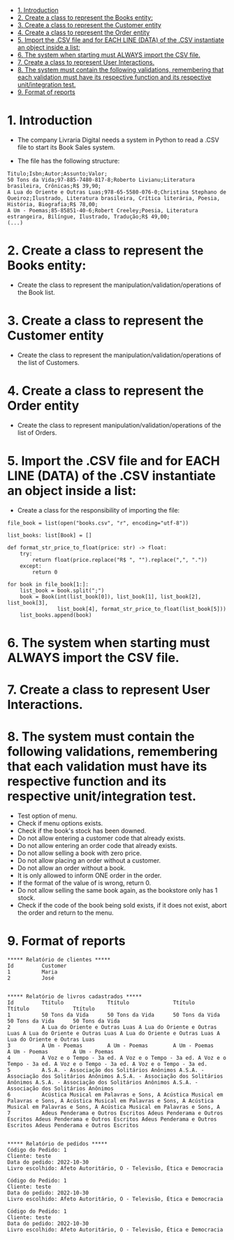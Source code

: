 - [1. Introduction](#1-introduction)
- [2. Create a class to represent the Books entity:](#2-create-a-class-to-represent-the-books-entity)
- [3. Create a class to represent the Customer entity](#3-create-a-class-to-represent-the-customer-entity)
- [4. Create a class to represent the Order entity](#4-create-a-class-to-represent-the-order-entity)
- [5. Import the .CSV file and for EACH LINE (DATA) of the .CSV instantiate an object inside a list:](#5-import-the-csv-file-and-for-each-line-data-of-the-csv-instantiate-an-object-inside-a-list)
- [6. The system when starting must ALWAYS import the CSV file.](#6-the-system-when-starting-must-always-import-the-csv-file)
- [7. Create a class to represent User Interactions.](#7-create-a-class-to-represent-user-interactions)
- [8. The system must contain the following validations, remembering that each validation must have its respective function and its respective unit/integration test.](#8-the-system-must-contain-the-following-validations-remembering-that-each-validation-must-have-its-respective-function-and-its-respective-unitintegration-test)
- [9. Format of reports](#9-format-of-reports)

# 1. Introduction

- The company Livraria Digital needs a system in Python to read a .CSV file to start its Book Sales system.

- The file has the following structure:

```
Titulo;Isbn;Autor;Assunto;Valor;
50 Tons da Vida;97-885-7480-817-8;Roberto Livianu;Literatura brasileira, Crônicas;R$ 39,90;
A Lua do Oriente e Outras Luas;978-65-5580-076-0;Christina Stephano de Queiroz;Ilustrado, Literatura brasileira, Crítica literária, Poesia, História, Biografia;R$ 78,00;
A Um - Poemas;85-85851-40-6;Robert Creeley;Poesia, Literatura estrangeira, Bilíngue, Ilustrado, Tradução;R$ 49,00;
(...)
```

# 2. Create a class to represent the Books entity:

- Create the class to represent the manipulation/validation/operations of the Book list.

# 3. Create a class to represent the Customer entity

- Create the class to represent the manipulation/validation/operations of the list of Customers.

# 4. Create a class to represent the Order entity

- Create the class to represent manipulation/validation/operations of the list of Orders.

# 5. Import the .CSV file and for EACH LINE (DATA) of the .CSV instantiate an object inside a list:

- Create a class for the responsibility of importing the file:

```
file_book = list(open("books.csv", "r", encoding="utf-8"))

list_books: list[Book] = []

def format_str_price_to_float(price: str) -> float:
    try:
        return float(price.replace("R$ ", "").replace(",", "."))
    except:
        return 0

for book in file_book[1:]:
    list_book = book.split(";")
    book = Book(int(list_book[0]), list_book[1], list_book[2], list_book[3],
                list_book[4], format_str_price_to_float(list_book[5]))
    list_books.append(book)
```

# 6. The system when starting must ALWAYS import the CSV file.

# 7. Create a class to represent User Interactions.

# 8. The system must contain the following validations, remembering that each validation must have its respective function and its respective unit/integration test.

- Test option of menu.
- Check if menu options exists.
- Check if the book's stock has been downed.
- Do not allow entering a customer code that already exists.
- Do not allow entering an order code that already exists.
- Do not allow selling a book with zero price.
- Do not allow placing an order without a customer.
- Do not allow an order without a book.
- It is only allowed to inform ONE order in the order.
- If the format of the value of is wrong, return 0.
- Do not allow selling the same book again, as the bookstore only has 1 stock.
- Check if the code of the book being sold exists, if it does not exist, abort the order and return to the menu.

# 9. Format of reports

```
***** Relatório de clientes *****
Id         Customer
1          Maria
2          José


***** Relatório de livros cadastrados *****
Id         Ttítulo              Ttítulo              Ttítulo              Ttítulo              Ttítulo
1          50 Tons da Vida      50 Tons da Vida      50 Tons da Vida      50 Tons da Vida      50 Tons da Vida
2          A Lua do Oriente e Outras Luas A Lua do Oriente e Outras Luas A Lua do Oriente e Outras Luas A Lua do Oriente e Outras Luas A Lua do Oriente e Outras Luas
3          A Um - Poemas        A Um - Poemas        A Um - Poemas        A Um - Poemas        A Um - Poemas
4          A Voz e o Tempo - 3a ed. A Voz e o Tempo - 3a ed. A Voz e o Tempo - 3a ed. A Voz e o Tempo - 3a ed. A Voz e o Tempo - 3a ed.
5          A.S.A. - Associação dos Solitários Anônimos A.S.A. - Associação dos Solitários Anônimos A.S.A. - Associação dos Solitários Anônimos A.S.A. - Associação dos Solitários Anônimos A.S.A. - Associação dos Solitários Anônimos
6          Acústica Musical em Palavras e Sons, A Acústica Musical em Palavras e Sons, A Acústica Musical em Palavras e Sons, A Acústica Musical em Palavras e Sons, A Acústica Musical em Palavras e Sons, A
7          Adeus Penderama e Outros Escritos Adeus Penderama e Outros Escritos Adeus Penderama e Outros Escritos Adeus Penderama e Outros Escritos Adeus Penderama e Outros Escritos


***** Relatório de pedidos *****
Código do Pedido: 1
Cliente: teste
Data do pedido: 2022-10-30
Livro escolhido: Afeto Autoritário, O - Televisão, Ética e Democracia

Código do Pedido: 1
Cliente: teste
Data do pedido: 2022-10-30
Livro escolhido: Afeto Autoritário, O - Televisão, Ética e Democracia

Código do Pedido: 1
Cliente: teste
Data do pedido: 2022-10-30
Livro escolhido: Afeto Autoritário, O - Televisão, Ética e Democracia
```
